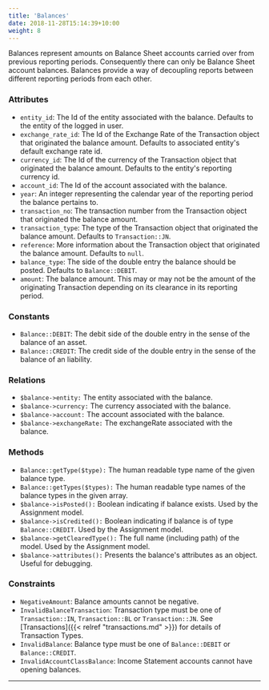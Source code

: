 ```yaml
---
title: 'Balances'
date: 2018-11-28T15:14:39+10:00
weight: 8
---
```


Balances represent amounts on Balance Sheet accounts carried over from previous reporting periods. Consequently there can only be Balance Sheet account balances. Balances provide a way of decoupling reports between different reporting periods from each other.

### Attributes
+ `entity_id`: The Id of the entity associated with the balance. Defaults to the entity of the logged in user.
+ `exchange_rate_id`: The Id of the Exchange Rate of the Transaction object that originated the balance amount. Defaults to associated entity's default exchange rate id.
+ `currency_id`: The Id of the currency of the Transaction object that originated the balance amount. Defaults to the entity's reporting currency id.
+ `account_id`: The Id of the account associated with the balance.
+ `year`: An integer representing the calendar year of the reporting period the balance pertains to.
+ `transaction_no`: The transaction number from the Transaction object that originated the balance amount.
+ `transaction_type`: The type of the Transaction object that originated the  balance amount. Defaults to `Transaction::JN`.
+ `reference`: More information about the Transaction object that originated the balance amount. Defaults to `null`.
+ `balance_type`: The side of the double entry the balance should be posted. Defaults to `Balance::DEBIT`.
+ `amount`: The balance amount. This may or may not be the amount of the originating Transaction depending on its clearance in its reporting period.

### Constants
+ `Balance::DEBIT`: The debit side of the double entry in the sense of the balance of an asset. 
+ `Balance::CREDIT`: The credit side of the double entry in the sense of the balance of an liability. 

### Relations
+ `$balance->entity:` The entity associated with the balance. 
+ `$balance->currency:` The currency associated with the balance. 
+ `$balance->account:` The account associated with the balance. 
+ `$balance->exchangeRate:` The exchangeRate associated with the balance. 

### Methods
+ `Balance::getType($type):` The human readable type name of the given balance type. 
+ `Balance::getTypes($types):` The human readable type names of the balance types in the given array.  
+ `$balance->isPosted():` Boolean indicating if balance exists. Used by the Assignment model. 
+ `$balance->isCredited():` Boolean indicating if balance is of type `Balance::CREDIT`. Used by the Assignment model. 
+ `$balance->getClearedType():` The full name (including path) of the model. Used by the Assignment model. 
+ `$balance->attributes():` Presents the balance's attributes as an object. Useful for debugging.

### Constraints
+ `NegativeAmount`: Balance amounts cannot be negative. 
+ `InvalidBalanceTransaction`: Transaction type must be one of `Transaction::IN`, `Transaction::BL` or `Transaction::JN`. See [Transactions]({{< relref "transactions.md" >}}) for details of Transaction Types.
+ `InvalidBalance`: Balance type must be one of `Balance::DEBIT` or `Balance::CREDIT`.
+ `InvalidAccountClassBalance`: Income Statement accounts cannot have opening balances.

***